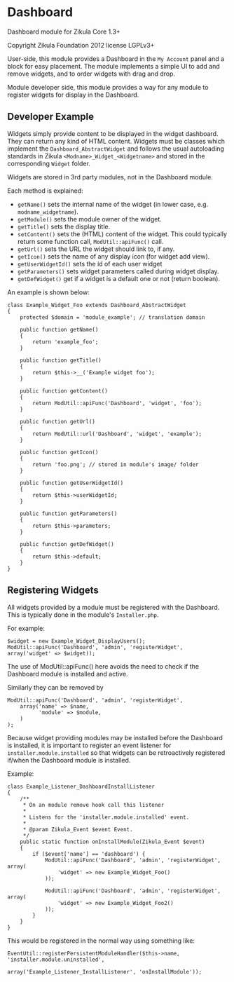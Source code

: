 Dashboard
=========

Dashboard module for Zikula Core 1.3+

Copyright Zikula Foundation 2012 license LGPLv3+

User-side, this module provides a Dashboard in the `My Account` panel and a block
for easy placement.  The module implements a simple UI to add and remove widgets,
and to order widgets with drag and drop.

Module developer side, this module provides a way for any module to register widgets
for display in the Dashboard.

Developer Example
-----------------

Widgets simply provide content to be displayed in the widget dashboard. They can return
any kind of HTML content. Widgets must be classes which implement the `Dashboard_AbstractWidget`
and follows the usual autoloading standards in Zikula `<Modname>_Widget_<Widgetname>` and
stored in the corresponding `Widget` folder.

Widgets are stored in 3rd party modules, not in the Dashboard module.

Each method is explained:

  - `getName()` sets the internal name of the widget (in lower case, e.g. `modname_widgetname`).
  - `getModule()` sets the module owner of the widget.
  - `getTitle()` sets the display title.
  - `setContent()` sets the (HTML) content of the widget.
    This could typically return some function call, `ModUtil::apiFunc()` call.
  - `getUrl()` sets the URL the widget should link to, if any.
  - `getIcon()` sets the name of any display icon (for widget add view).
  - `getUserWidgetId()` sets the id of each user widget
  - `getParameters()` sets widget parameters called during widget display. 
  - `getDefWidget()` get if a widget is a default one or not (return boolean).

An example is shown below:

    class Example_Widget_Foo extends Dashboard_AbstractWidget
    {
        protected $domain = 'module_example'; // translation domain

        public function getName()
        {
            return 'example_foo';
        }

        public function getTitle()
        {
            return $this->__('Example widget foo');
        }

        public function getContent()
        {
            return ModUtil::apiFunc('Dashboard', 'widget', 'foo');
        }

        public function getUrl()
        {
            return ModUtil::url('Dashboard', 'widget', 'example');
        }

        public function getIcon()
        {
            return 'foo.png'; // stored in module's image/ folder
        }

        public function getUserWidgetId()
        {
            return $this->userWidgetId;
        }

        public function getParameters()
        {
            return $this->parameters;
        }

        public function getDefWidget()
        {
            return $this->default;
        }
    }

Registering Widgets
-------------------

All widgets provided by a module must be registered with the Dashboard.
This is typically done in the module's `Installer.php`.

For example:

    $widget = new Example_Widget_DisplayUsers();
    ModUtil::apiFunc('Dashboard', 'admin', 'registerWidget', array('widget' => $widget));

The use of ModUtil::apiFunc() here avoids the need to check if the Dashboard module is
installed and active.

Similarly they can be removed by

    ModUtil::apiFunc('Dashboard', 'admin', 'registerWidget',
        array('name' => $name,
              'module' => $module,
        )
    );

Because widget providing modules may be installed before the Dashboard is installed,
it is important to register an event listener for `installer.module.installed` so
that widgets can be retroactively registered if/when the Dashboard module is installed.

Example:

    class Example_Listener_DashboardInstallListener
    {
        /**
         * On an module remove hook call this listener
         *
         * Listens for the 'installer.module.installed' event.
         *
         * @param Zikula_Event $event Event.
         */
        public static function onInstallModule(Zikula_Event $event)
        {
            if ($event['name'] == 'dashboard') {
                ModUtil::apiFunc('Dashboard', 'admin', 'registerWidget', array(
                    'widget' => new Example_Widget_Foo()
                ));

                ModUtil::apiFunc('Dashboard', 'admin', 'registerWidget', array(
                    'widget' => new Example_Widget_Foo2()
                ));
            }
        }
    }

This would be registered in the normal way using something like:

    EventUtil::registerPersistentModuleHandler($this->name, 'installer.module.uninstalled',
                                                   array('Example_Listener_InstallListener', 'onInstallModule'));

